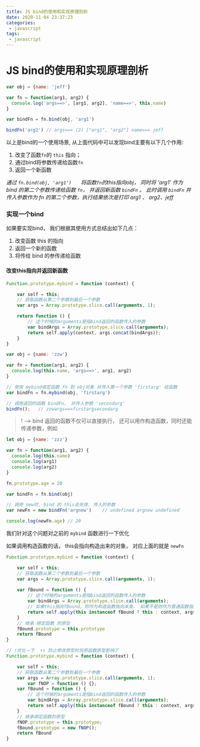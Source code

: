 ```yaml
---
title: JS bind的使用和实现原理剖析
date: 2020-11-04 23:37:23
categories:
 - javascript
tags:
 - javascript
---
```


# JS bind的使用和实现原理剖析



```javascript
var obj = {name: 'jeff'}

var fn = function(arg1, arg2) {
  console.log('args==>', [arg1, arg2], 'name==>', this.name)
}

var bindFn = fn.bind(obj, 'arg1')	

bindFn('arg2') // args==> (2) ["arg1", "arg2"] name==> jeff
```



以上是bind的一个使用场景, 从上面代码中可以发现bind主要有以下几个作用:

1. 改变了函数`fn`的 `this` 指向；
2. 通过bind将参数传递给函数`fn`
3. 返回一个新函数

<!-- more -->

*通过 `fn.bind(obj, 'arg1')	` 将函数`fn`的this指向obj， 同时将 ‘arg1’ 作为 bind 的第二个参数传递给函数 `fn`， 并返回新函数 `bindFn`   。 此时调用 `bindFn`  并传入参数作为 fn 的第二个参数，执行结果依次是打印 arg1 、 arg2、jeff*



### 实现一个bind



如果要实现bind， 我们根据其使用方式总结出如下几点：

1. 改变函数 this 的指向
2. 返回一个新的函数
3. 将传给 bind 的参传递给函数



#### 改变this指向并返回新函数

```javascript
Function.prototype.mybind = function (context) {

    var self = this;
    // 获取函数从第二个参数到最后一个参数
    var args = Array.prototype.slice.call(arguments, 1);

    return function () {
        // 这个时候的arguments是指bind返回的函数传入的参数
        var bindArgs = Array.prototype.slice.call(arguments);
        return self.apply(context, args.concat(bindArgs));
    }
}

var obj = {name: 'zzw'}

var fn = function(arg1, arg2) {
  console.log(this.name, 'args==>', arg1, arg2)
}

// 使用 mybind绑定函数 fn 到 obj对象 并传入第一个参数 'firstarg' 给函数 
var bindFn = fn.mybind(obj, 'firstarg')

// 调用返回的函数 bindFn， 并传入参数 'secondarg'
bindFn();	// zzwargs==>firstargsecondarg
```





> ! -->  bind 返回的函数不仅可以直接执行， 还可以用作构造函数，同时还能传递参数，例如



```javascript
let obj = {name: 'zzz'}

var fn = function(arg1, arg2) {
  console.log(this.name)
  console.log(arg1)
  console.log(arg2)
} 

fn.prototype.age = 20

var bindFn = fn.bind(obj)

// 调用 new时, bind 的 this会失效. 传入的参数
var newFn = new bindFn('argnew')	// undefined argnew undefined

console.log(newFn.age) // 20


```





我们针对这个问题对之前的 `mybind` 函数进行一下优化

如果调用构造函数的话， this会指向构造出来的对象， 对应上面的就是 `newFn`



```javascript
Function.prototype.mybind = function (context) {

    var self = this;
    // 获取函数从第二个参数到最后一个参数
    var args = Array.prototype.slice.call(arguments, 1);
		
  	var fBound = function () {
        // 这个时候的arguments是指bind返回的函数传入的参数
        var bindArgs = Array.prototype.slice.call(arguments);
      	// 如果this指向fBound，则作为构造函数指向本身， 如果不是则作为普通函数指向要绑定的对象
        return self.apply(this instanceof fBound ? this : context, args.concat(bindArgs));
    }
    // 继承 绑定函数 的原型
    fBound.prototype = this.prototype
    return fBound
}

// !优化一下  ⬇️⬇️ 防止修改原型时将原函数原型影响了
Function.prototype.mybind = function (context) {

    var self = this;
    // 获取函数从第二个参数到最后一个参数
    var args = Array.prototype.slice.call(arguments, 1);
		var fNOP = function () {};
  	var fBound = function () {
        // 这个时候的arguments是指bind返回的函数传入的参数
        var bindArgs = Array.prototype.slice.call(arguments);
        return self.apply(this instanceof fBound ? this : context, args.concat(bindArgs));
    }
    // 继承绑定函数的原型
    fNOP.prototype = this.prototype;
    fBound.prototype = new fNOP();
    return fBound
}

```





